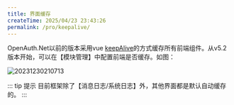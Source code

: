 ```yaml
---
title: 界面缓存
createTime: 2025/04/23 23:43:26
permalink: /pro/keepalive/
---
```


OpenAuth.Net以前的版本采用vue [keepAlive](https://cn.vuejs.org/guide/built-ins/keep-alive.html)的方式缓存所有前端组件。从v5.2版本开始，可以在【模块管理】中配置前端是否缓存。如图：

![20231230210713](http://img.openauth.net.cn/20231230210713.png)


::: tip 提示
目前框架除了【消息日志/系统日志】外，其他界面都是默认自动缓存的。
:::






